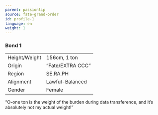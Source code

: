 ```yaml
---
parent: passionlip
source: fate-grand-order
id: profile-1
language: en
weight: 1
---
```


### Bond 1

<table>
  <tr><td>Height/Weight</td><td>156cm, 1 ton</td></tr>
  <tr><td>Origin</td><td>“Fate/EXTRA CCC”</td></tr>
  <tr><td>Region</td><td>SE.RA.PH</td></tr>
  <tr><td>Alignment</td><td>Lawful-Balanced</td></tr>
  <tr><td>Gender</td><td>Female</td></tr>
</table>

“O-one ton is the weight of the burden during data transference, and it’s absolutely not my actual weight!”
